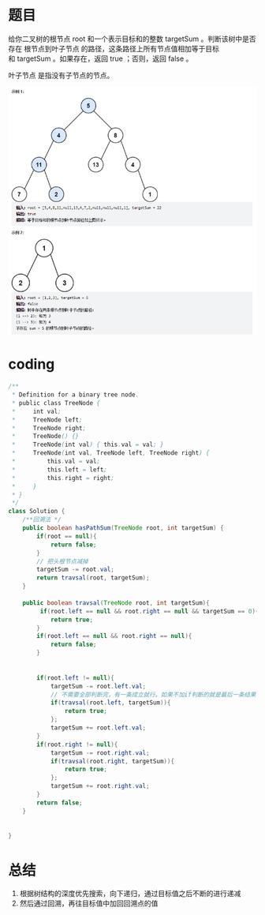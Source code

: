 # 题目
给你二叉树的根节点 root 和一个表示目标和的整数 targetSum 。判断该树中是否存在 根节点到叶子节点 的路径，这条路径上所有节点值相加等于目标和 targetSum 。如果存在，返回 true ；否则，返回 false 。

叶子节点 是指没有子节点的节点。

![](../img/2023-02-15-17-56-17.png)

# coding
```java
/**
 * Definition for a binary tree node.
 * public class TreeNode {
 *     int val;
 *     TreeNode left;
 *     TreeNode right;
 *     TreeNode() {}
 *     TreeNode(int val) { this.val = val; }
 *     TreeNode(int val, TreeNode left, TreeNode right) {
 *         this.val = val;
 *         this.left = left;
 *         this.right = right;
 *     }
 * }
 */
class Solution {
    /**回溯法 */
    public boolean hasPathSum(TreeNode root, int targetSum) {
        if(root == null){
            return false;
        }
        // 把头根节点减掉
        targetSum -= root.val;
        return travsal(root, targetSum);
    }

    public boolean travsal(TreeNode root, int targetSum){
         if(root.left == null && root.right == null && targetSum == 0){
            return true;
        }
        if(root.left == null && root.right == null){
            return false;
        }

        
        if(root.left != null){
            targetSum -= root.left.val;
            // 不需要全部判断完，有一条成立就行。如果不加if判断的就是最后一条结果
            if(travsal(root.left, targetSum)){
                return true;
            };
            targetSum += root.left.val;
        }
        if(root.right != null){
            targetSum -= root.right.val;
            if(travsal(root.right, targetSum)){
                return true;
            };
            targetSum += root.right.val;
        }
        return false;
    }


}
```

# 总结
1. 根据树结构的深度优先搜索，向下递归，通过目标值之后不断的进行递减
2. 然后通过回溯，再往目标值中加回回溯点的值





